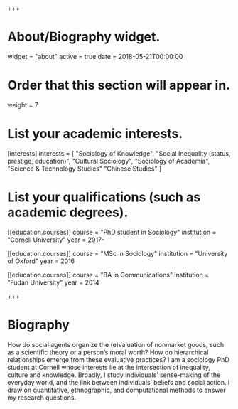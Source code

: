 +++
# About/Biography widget.
widget = "about"
active = true
date = 2018-05-21T00:00:00

# Order that this section will appear in.
weight = 7

# List your academic interests.
[interests]
  interests = [
    "Sociology of Knowledge",
    "Social Inequality (status, prestige, education)",
    "Cultural Sociology",
    "Sociology of Academia",
    "Science & Technology Studies"
    "Chinese Studies"
  ]

# List your qualifications (such as academic degrees).
[[education.courses]]
  course = "PhD student in Sociology"
  institution = "Cornell University"
  year = 2017-

[[education.courses]]
  course = "MSc in Sociology"
  institution = "University of Oxford"
  year = 2016

[[education.courses]]
  course = "BA in Communications"
  institution = "Fudan University"
  year = 2014
 
+++

# Biography

How do social agents organize the (e)valuation of nonmarket goods, such as a scientific theory or a person’s moral worth? How do hierarchical relationships emerge from these evaluative practices? I am a sociology PhD student at Cornell whose interests lie at the intersection of inequality, culture and knowledge. Broadly, I study individuals’ sense-making of the everyday world, and the link between individuals’ beliefs and social action. I draw on quantitative, ethnographic, and computational methods to answer my research questions. 